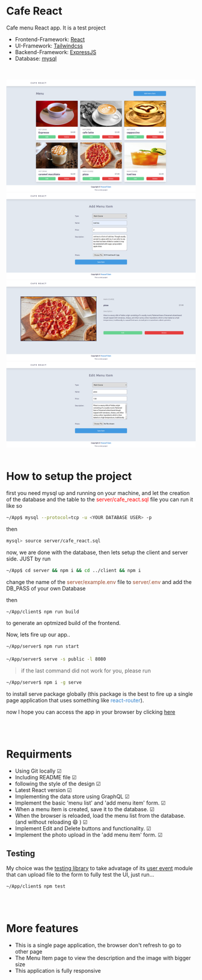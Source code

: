 <h1>Cafe React</h1>

Cafe menu React app. It is a test project  
* Frontend-Framework: <a href="https://reactjs.org/" >React</a>
* UI-Framework: <a href="https://tailwindcss.com/" >Tailwindcss</a>
* Backend-Framework: <a href="https://expressjs.com/" >ExpressJS</a>
* Database: <a href="https://www.mysql.com/" >mysql</a>
<br>
<br>
<img src="./readme-imgs/screen1.png">
<img src="./readme-imgs/screen2.png">
<img src="./readme-imgs/screen3.png">
<img src="./readme-imgs/screen4.png">
<br>
<br>

<h1>How to setup the project</h1>

first you need mysql up and running on your machine, and let the creation of the database and the table to the <span style="color: red;" >server/cafe_react.sql</span> file you can run it like so

```bash
~/App$ mysql --protocol=tcp -u <YOUR DATABASE USER> -p
```
then
```bash
mysql> source server/cafe_react.sql
```

now, we are done with the database, then lets setup the client and server side. JUST by run

```bash
~/App$ cd server && npm i && cd ../client && npm i
```

change the name of the <span style="color: #9d4b2d" >server/example.env</span> file to <span style="color: #9d4b2d" >server/.env</span> and add the DB_PASS of your own Database

then
```bash
~/App/client$ npm run build
```
to generate an optmized build of the frontend.

Now, lets fire up our app..

```bash
~/App/server$ npm run start

~/App/server$ serve -s public -l 8080
```
> if the last command did not work for you, please run 
```bash
~/App/server$ npm i -g serve
```
<p>to install serve package globally (this package is the best to fire up a single page application that uses something like <span style="color: #3182ce;" >react-router</span>).</p>
<p>now I hope you can access the app in your browser by clicking <a href="http://localhost:8080" >here</a></p>

<br>
<br>

<h1>Requirments</h1>

- Using Git locally ☑
- Including README file ☑
- following the style of the design ☑
- Latest React version ☑
- Implementing the data store using GraphQL ☑
- Implement the basic 'menu list' and 'add menu item' form. ☑
- When a menu item is created, save it to the database. ☑
- When the browser is reloaded, load the menu list from the database. (and without reloading :smile: ) ☑
- Implement Edit and Delete buttons and functionality. ☑
- Implement the photo upload in the 'add menu item' form. ☑

<h2>Testing</h2>
My choice was the <a href="https://testing-library.com/" >testing library</a> to take advatage of its <a href="https://github.com/testing-library/user-event" >user event</a> module that can upload file to the form to fully test the UI, just run...

```bash
~/App/client$ npm test
```

<br>
<br>
<h1>More features</h1>

- This is a single page application, the browser don't refresh to go to other page
- The Menu Item page to view the description and the image with bigger size
- This application is fully responsive

